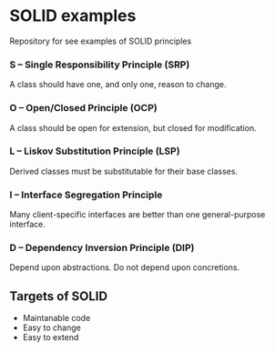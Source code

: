 # SOLID examples

Repository for see examples of SOLID principles

### S – Single Responsibility Principle (SRP)

A class should have one, and only one, reason to change. 

### O – Open/Closed Principle (OCP)

A class should be open for extension, but closed for modification.

### L – Liskov Substitution Principle (LSP)

Derived classes must be substitutable for their base classes.

### I – Interface Segregation Principle

Many client-specific interfaces are better than one general-purpose interface.

### D – Dependency Inversion Principle (DIP)

Depend upon abstractions. Do not depend upon concretions.

## Targets of SOLID

- Maintanable code
- Easy to change
- Easy to extend
